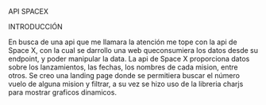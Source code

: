  API SPACEX

 INTRODUCCIÓN

En busca de una api que me llamara la atención me tope con la api de Space X, con la cual se darrollo una web queconsumiera los datos desde
su endpoint, y poder manipular la data. La api de Space X proporciona datos sobre los lanzamientos, las fechas, los nombres 
de cada mision, entre otros. Se creo una landing page donde se permitiera buscar el número vuelo de alguna mision y filtrar, a su vez se hizo uso 
de la libreria charjs para mostrar graficos dinamicos. 



   
